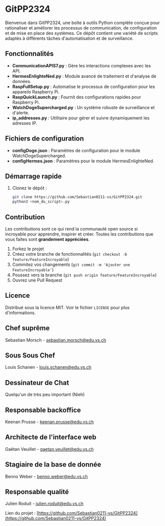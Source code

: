 # GitPP2324

Bienvenue dans GitPP2324, une boîte à outils Python complète conçue pour rationaliser et améliorer les processus de communication, de configuration et de mise en place des systèmes. Ce dépôt contient une variété de scripts adaptés à différents tâches d'automatisation et de surveillance.

## Fonctionnalités

- **CommunicationAPIS7.py** : Gère les interactions complexes avec les API.
- **HermesEnlighteNed.py** : Module avancé de traitement et d'analyse de données.
- **RaspFullSetup.py** : Automatise le processus de configuration pour les appareils Raspberry Pi.
- **RaspQuickLaunch.py** : Fournit des configurations rapides pour Raspberry Pi.
- **WatchDogeSupercharged.py** : Un système robuste de surveillance et d'alerte.
- **ip_addresses.py** : Utilitaire pour gérer et suivre dynamiquement les adresses IP.

## Fichiers de configuration

- **configDoge.json** : Paramètres de configuration pour le module WatchDogeSupercharged.
- **configHermes.json** : Paramètres pour le module HermesEnlighteNed.

## Démarrage rapide

1. Clonez le dépôt :

   ```bash
   git clone https://github.com/Sebastian0211-vs/GitPP2324.git
   python3 <nom_du_script>.py
   ```

## Contribution

Les contributions sont ce qui rend la communauté open source si incroyable pour apprendre, inspirer et créer. Toutes les contributions que vous faites sont **grandement appréciées**.

1. Forkez le projet
2. Créez votre branche de fonctionnalités (`git checkout -b feature/FeatureIncroyable`)
3. Commitez vos changements (`git commit -m 'Ajouter une FeatureIncroyable'`)
4. Poussez vers la branche (`git push origin feature/FeatureIncroyable`)
5. Ouvrez une Pull Request

## Licence

Distribué sous la licence MIT. Voir le fichier `LICENSE` pour plus d'informations.

## Chef suprême

Sebastian Morsch - sebastian.morsch@edu.vs.ch

## Sous Sous Chef

Louis Schanen - louis.schanen@edu.vs.ch

## Dessinateur de Chat

Quelqu'un de très peu important (Nieh)

## Responsable backoffice

Keenan Prusse - keenan.prusse@edu.vs.ch

## Architecte de l'interface web

Gaëtan Veuillet - gaetan.veuillet@edu.vs.ch

## Stagiaire de la base de donnée

Benno Weber - benno.weber@edu.vs.ch

## Responsable qualité

Julien Roduit - julien.roduit@edu.vs.ch

Lien du projet : [https://github.com/Sebastian0211-vs/GitPP2324](https://github.com/Sebastian0211-vs/GitPP2324)
